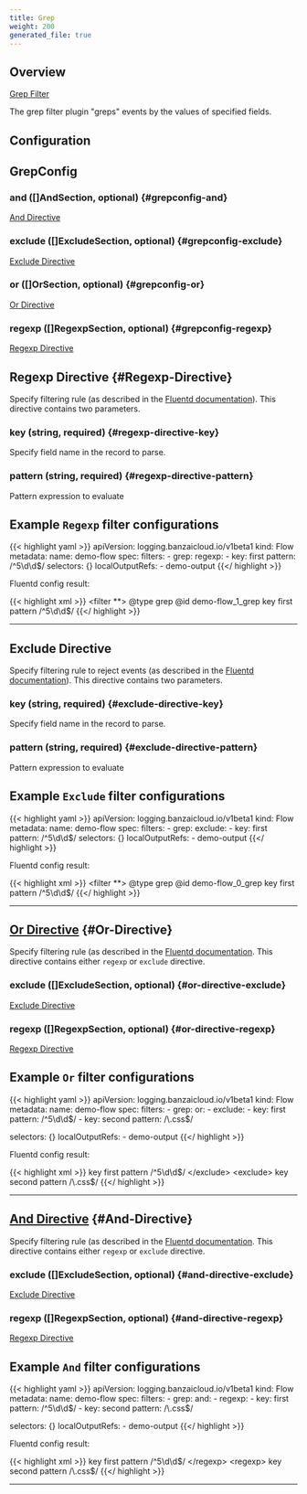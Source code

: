 ```yaml
---
title: Grep
weight: 200
generated_file: true
---
```


## Overview

[Grep Filter](https://docs.fluentd.org/filter/grep)

The grep filter plugin "greps" events by the values of specified fields.

## Configuration
## GrepConfig

### and ([]AndSection, optional) {#grepconfig-and}

[And Directive](#grepconfig-and) 


### exclude ([]ExcludeSection, optional) {#grepconfig-exclude}

[Exclude Directive](#grepconfig-exclude) 


### or ([]OrSection, optional) {#grepconfig-or}

[Or Directive](#grepconfig-or) 


### regexp ([]RegexpSection, optional) {#grepconfig-regexp}

[Regexp Directive](#grepconfig-regexp) 



## Regexp Directive {#Regexp-Directive}

Specify filtering rule (as described in the [Fluentd documentation](https://docs.fluentd.org/filter/grep#less-than-regexp-greater-than-directive)). This directive contains two parameters.

### key (string, required) {#regexp-directive-key}

Specify field name in the record to parse. 


### pattern (string, required) {#regexp-directive-pattern}

Pattern expression to evaluate 





## Example `Regexp` filter configurations

{{< highlight yaml >}}
apiVersion: logging.banzaicloud.io/v1beta1
kind: Flow
metadata:
  name: demo-flow
spec:
  filters:
    - grep:
        regexp:
        - key: first
          pattern: /^5\d\d$/
  selectors: {}
  localOutputRefs:
    - demo-output
{{</ highlight >}}

Fluentd config result:

{{< highlight xml >}}
  <filter **>
    @type grep
    @id demo-flow_1_grep
    <regexp>
      key first
      pattern /^5\d\d$/
    </regexp>
  </filter>
{{</ highlight >}}


---
## Exclude Directive

Specify filtering rule to reject events (as described in the [Fluentd documentation](https://docs.fluentd.org/filter/grep#less-than-exclude-greater-than-directive)). This directive contains two parameters.

### key (string, required) {#exclude-directive-key}

Specify field name in the record to parse. 


### pattern (string, required) {#exclude-directive-pattern}

Pattern expression to evaluate 





## Example `Exclude` filter configurations

{{< highlight yaml >}}
apiVersion: logging.banzaicloud.io/v1beta1
kind: Flow
metadata:
  name: demo-flow
spec:
  filters:
    - grep:
        exclude:
        - key: first
          pattern: /^5\d\d$/
  selectors: {}
  localOutputRefs:
    - demo-output
{{</ highlight >}}

Fluentd config result:

{{< highlight xml >}}
  <filter **>
    @type grep
    @id demo-flow_0_grep
    <exclude>
      key first
      pattern /^5\d\d$/
    </exclude>
  </filter>
{{</ highlight >}}


---
## [Or Directive](https://docs.fluentd.org/filter/grep#less-than-or-greater-than-directive) {#Or-Directive}

Specify filtering rule (as described in the [Fluentd documentation](https://docs.fluentd.org/filter/grep#less-than-or-greater-than-directive). This directive contains either `regexp` or `exclude` directive.

### exclude ([]ExcludeSection, optional) {#or-directive-exclude}

[Exclude Directive](https://docs.fluentd.org/filter/grep#less-than-or-greater-than-directive) 


### regexp ([]RegexpSection, optional) {#or-directive-regexp}

[Regexp Directive](https://docs.fluentd.org/filter/grep#less-than-or-greater-than-directive) 




## Example `Or` filter configurations

{{< highlight yaml >}}
apiVersion: logging.banzaicloud.io/v1beta1
kind: Flow
metadata:
  name: demo-flow
spec:
  filters:
    - grep:
        or:
          - exclude:
            - key: first
              pattern: /^5\d\d$/
            - key: second
              pattern: /\.css$/

  selectors: {}
  localOutputRefs:
    - demo-output
{{</ highlight >}}

Fluentd config result:

{{< highlight xml >}}
<or>
	<exclude>
	key first
	pattern /^5\d\d$/
	</exclude>
	<exclude>
	key second
	pattern /\.css$/
	</exclude>
</or>
{{</ highlight >}}


---
## [And Directive](https://docs.fluentd.org/filter/grep#less-than-and-greater-than-directive) {#And-Directive}

Specify filtering rule (as described in the [Fluentd documentation](https://docs.fluentd.org/filter/grep#less-than-and-greater-than-directive). This directive contains either `regexp` or `exclude` directive.

### exclude ([]ExcludeSection, optional) {#and-directive-exclude}

[Exclude Directive](https://docs.fluentd.org/filter/grep#less-than-and-greater-than-directive) 


### regexp ([]RegexpSection, optional) {#and-directive-regexp}

[Regexp Directive](https://docs.fluentd.org/filter/grep#less-than-and-greater-than-directive) 




## Example `And` filter configurations

{{< highlight yaml >}}
apiVersion: logging.banzaicloud.io/v1beta1
kind: Flow
metadata:
  name: demo-flow
spec:
  filters:
    - grep:
        and:
          - regexp:
            - key: first
              pattern: /^5\d\d$/
            - key: second
              pattern: /\.css$/

  selectors: {}
  localOutputRefs:
    - demo-output
{{</ highlight >}}

Fluentd config result:

{{< highlight xml >}}
	<and>
	  <regexp>
	    key first
	    pattern /^5\d\d$/
	  </regexp>
	  <regexp>
	    key second
	    pattern /\.css$/
	  </regexp>
	</and>
{{</ highlight >}}


---
